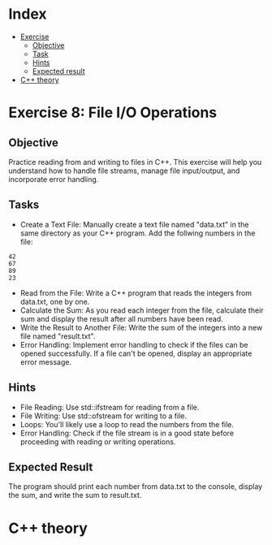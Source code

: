# Index

- [Exercise](#exercise-8-file-io-operations)
    - [Objective](#objective)
    - [Task](#task)
    - [Hints](#hints)
    - [Expected result](#expected-result)
- [C++ theory](#c-theory)

# Exercise 8: File I/O Operations
## Objective
Practice reading from and writing to files in C++. This exercise will help you understand how to handle file streams, manage file input/output, and incorporate error handling.

## Tasks

- Create a Text File: Manually create a text file named "data.txt" in the same directory as your C++ program. Add the follwing numbers in the file:

```commandline
42
67
89
23
```

- Read from the File:  Write a C++ program that reads the integers from data.txt, one by one.
- Calculate the Sum: As you read each integer from the file, calculate their sum and display the result after all numbers have been read.
- Write the Result to Another File: Write the sum of the integers into a new file named "result.txt".
- Error Handling: Implement error handling to check if the files can be opened successfully. If a file can't be opened, display an appropriate error message.

## Hints

- File Reading: Use std::ifstream for reading from a file.
- File Writing: Use std::ofstream for writing to a file.
- Loops: You'll likely use a loop to read the numbers from the file.
- Error Handling: Check if the file stream is in a good state before proceeding with reading or writing operations.


## Expected Result
The program should print each number from data.txt to the console, display the sum, and write the sum to result.txt.

# C++ theory
